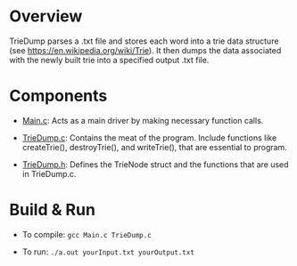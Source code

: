 # Overview

TrieDump parses a .txt file and stores each word into a trie data structure (see https://en.wikipedia.org/wiki/Trie). It then dumps the
data associated with the newly built trie into a specified output .txt file.

# Components

* [Main.c](Main.c): Acts as a main driver by making necessary function calls.

* [TrieDump.c](TrieDump.c): Contains the meat of the program. Include functions like createTrie(), destroyTrie(), and writeTrie(), that are essential to program.

* [TrieDump.h](TrieDump.h): Defines the TrieNode struct and the functions that are used in TrieDump.c.

# Build & Run

* To compile: 
      `gcc Main.c TrieDump.c`

* To run:
      `./a.out yourInput.txt yourOutput.txt`

